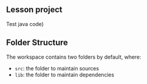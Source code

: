 ## Lesson project

Test java code) 

## Folder Structure

The workspace contains two folders by default, where:

- `src`: the folder to maintain sources
- `lib`: the folder to maintain dependencies

